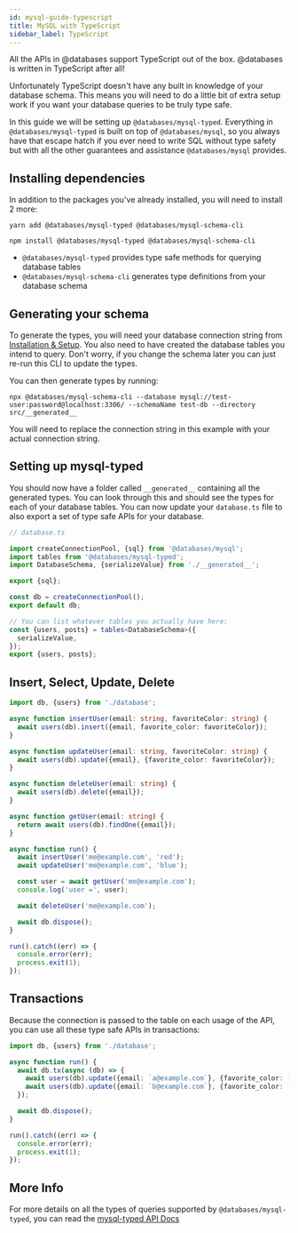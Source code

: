 ```yaml
---
id: mysql-guide-typescript
title: MySQL with TypeScript
sidebar_label: TypeScript
---
```


All the APIs in @databases support TypeScript out of the box. @databases is written in TypeScript after all!

Unfortunately TypeScript doesn't have any built in knowledge of your database schema. This means you will need to do a little bit of extra setup work if you want your database queries to be truly type safe.

In this guide we will be setting up `@databases/mysql-typed`. Everything in `@databases/mysql-typed` is built on top of `@databases/mysql`, so you always have that escape hatch if you ever need to write SQL without type safety but with all the other guarantees and assistance `@databases/mysql` provides.

## Installing dependencies

In addition to the packages you've already installed, you will need to install 2 more:

```yarn
yarn add @databases/mysql-typed @databases/mysql-schema-cli
```

```npm
npm install @databases/mysql-typed @databases/mysql-schema-cli
```

- `@databases/mysql-typed` provides type safe methods for querying database tables
- `@databases/mysql-schema-cli` generates type definitions from your database schema

## Generating your schema

To generate the types, you will need your database connection string from [Installation & Setup](mysql-guide-setup.md). You also need to have created the database tables you intend to query. Don't worry, if you change the schema later you can just re-run this CLI to update the types.

You can then generate types by running:

```npm
npx @databases/mysql-schema-cli --database mysql://test-user:password@localhost:3306/ --schemaName test-db --directory src/__generated__
```

You will need to replace the connection string in this example with your actual connection string.

## Setting up mysql-typed

You should now have a folder called `__generated__` containing all the generated types. You can look through this and should see the types for each of your database tables. You can now update your `database.ts` file to also export a set of type safe APIs for your database.

```typescript
// database.ts

import createConnectionPool, {sql} from '@databases/mysql';
import tables from '@databases/mysql-typed';
import DatabaseSchema, {serializeValue} from './__generated__';

export {sql};

const db = createConnectionPool();
export default db;

// You can list whatever tables you actually have here:
const {users, posts} = tables<DatabaseSchema>({
  serializeValue,
});
export {users, posts};
```

## Insert, Select, Update, Delete

```typescript
import db, {users} from './database';

async function insertUser(email: string, favoriteColor: string) {
  await users(db).insert({email, favorite_color: favoriteColor});
}

async function updateUser(email: string, favoriteColor: string) {
  await users(db).update({email}, {favorite_color: favoriteColor});
}

async function deleteUser(email: string) {
  await users(db).delete({email});
}

async function getUser(email: string) {
  return await users(db).findOne({email});
}

async function run() {
  await insertUser('me@example.com', 'red');
  await updateUser('me@example.com', 'blue');

  const user = await getUser('me@example.com');
  console.log('user =', user);

  await deleteUser('me@example.com');

  await db.dispose();
}

run().catch((err) => {
  console.error(err);
  process.exit(1);
});
```

## Transactions

Because the connection is passed to the table on each usage of the API, you can use all these type safe APIs in transactions:

```typescript
import db, {users} from './database';

async function run() {
  await db.tx(async (db) => {
    await users(db).update({email: `a@example.com`}, {favorite_color: `green`});
    await users(db).update({email: `b@example.com`}, {favorite_color: `blue`});
  });

  await db.dispose();
}

run().catch((err) => {
  console.error(err);
  process.exit(1);
});
```

## More Info

For more details on all the types of queries supported by `@databases/mysql-typed`, you can read the [mysql-typed API Docs](mysql-typed.md)
